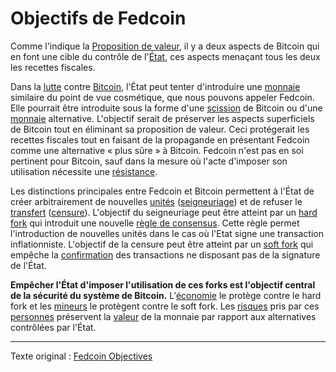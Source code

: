 Objectifs de Fedcoin 
====================

Comme l'indique la [Proposition de valeur](ch003-value-proposition.md), il y a deux aspects de Bitcoin qui en font une cible du contrôle de l'[État](ch101-glossary.md#état), ces aspects menaçant tous les deux les recettes fiscales.

Dans la [lutte](ch014-other-means-principle.md) contre [Bitcoin](ch101-glossary.md#bitcoin), l'État peut tenter d'introduire une [monnaie](ch005-money-taxonomy.md) similaire du point de vue cosmétique, que nous pouvons appeler Fedcoin. Elle pourrait être introduite sous la forme d'une [scission](ch101-glossary.md#scission) de Bitcoin ou d'une [monnaie](ch101-glossary.md#monnaie) alternative. L'objectif serait de préserver les aspects superficiels de Bitcoin tout en éliminant sa proposition de valeur. Ceci protégerait les recettes fiscales tout en faisant de la propagande en présentant Fedcoin comme une alternative « plus sûre » à Bitcoin. Fedcoin n'est pas en soi pertinent pour Bitcoin, sauf dans la mesure où l'acte d'imposer son utilisation nécessite une [résistance](ch004-axiom-of-resistance.md).

Les distinctions principales entre Fedcoin et Bitcoin permettent à l'État de créer arbitrairement de nouvelles [unités](ch101-glossary.md#unité) ([seigneuriage](https://fr.wikipedia.org/wiki/Seigneuriage)) et de refuser le [transfert](ch101-glossary.md#transfert) ([censure](ch101-glossary.md#censure)). L'objectif du seigneuriage peut être atteint par un [hard fork](ch101-glossary.md#hard-fork) qui introduit une nouvelle [règle de consensus](ch101-glossary.md#règle-de-consensus). Cette règle permet l'introduction de nouvelles unités dans le cas où l'Etat signe une transaction inflationniste. L'objectif de la censure peut être atteint par un [soft fork](ch101-glossary.md#soft-fork) qui empêche la [confirmation](ch101-glossary.md#confirmation) des transactions ne disposant pas de la signature de l'État.

**Empêcher l'État d'imposer l'utilisation de ces forks est l'objectif central de la sécurité du système de Bitcoin.** L'[économie](ch101-glossary.md#économie) le protège contre le hard fork et les [mineurs](ch101-glossary.md#mineur) le protègent contre le soft fork. Les [risques](ch016-risk-sharing-principle.md) pris par ces [personnes](ch101-glossary.md#personne) préservent la [valeur](ch101-glossary.md#valeur) de la monnaie par rapport aux alternatives contrôlées par l'État.

---

Texte original : [Fedcoin Objectives](https://github.com/libbitcoin/libbitcoin-system/wiki/Fedcoin-Objectives)